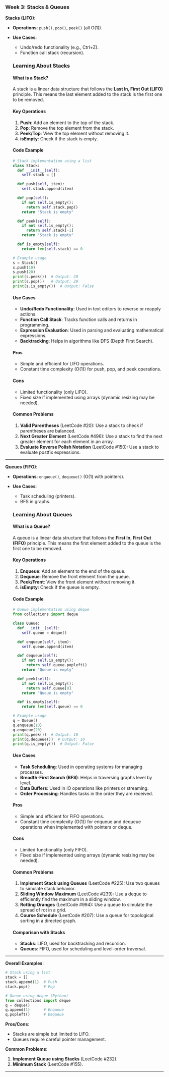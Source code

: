 
### **Week 3: Stacks & Queues**  
**Stacks (LIFO)**:  
- **Operations**: `push()`, `pop()`, `peek()` (all O(1)).  
- **Use Cases**:  
  - Undo/redo functionality (e.g., Ctrl+Z).  
  - Function call stack (recursion).  


  ### **Learning About Stacks**

  #### **What is a Stack?**
  A stack is a linear data structure that follows the **Last In, First Out (LIFO)** principle. This means the last element added to the stack is the first one to be removed.

  #### **Key Operations**
  1. **Push**: Add an element to the top of the stack.  
  2. **Pop**: Remove the top element from the stack.  
  3. **Peek/Top**: View the top element without removing it.  
  4. **isEmpty**: Check if the stack is empty.

  #### **Code Example**
  ```python
  # Stack implementation using a list
  class Stack:
    def __init__(self):
      self.stack = []

    def push(self, item):
      self.stack.append(item)

    def pop(self):
      if not self.is_empty():
        return self.stack.pop()
      return "Stack is empty"

    def peek(self):
      if not self.is_empty():
        return self.stack[-1]
      return "Stack is empty"

    def is_empty(self):
      return len(self.stack) == 0

  # Example usage
  s = Stack()
  s.push(10)
  s.push(20)
  print(s.peek())  # Output: 20
  print(s.pop())   # Output: 20
  print(s.is_empty())  # Output: False
  ```

  #### **Use Cases**
  - **Undo/Redo Functionality**: Used in text editors to reverse or reapply actions.  
  - **Function Call Stack**: Tracks function calls and returns in programming.  
  - **Expression Evaluation**: Used in parsing and evaluating mathematical expressions.  
  - **Backtracking**: Helps in algorithms like DFS (Depth First Search).

  #### **Pros**
  - Simple and efficient for LIFO operations.  
  - Constant time complexity (O(1)) for push, pop, and peek operations.

  #### **Cons**
  - Limited functionality (only LIFO).  
  - Fixed size if implemented using arrays (dynamic resizing may be needed).  

  #### **Common Problems**
  1. **Valid Parentheses** (LeetCode #20): Use a stack to check if parentheses are balanced.  
  2. **Next Greater Element** (LeetCode #496): Use a stack to find the next greater element for each element in an array.  
  3. **Evaluate Reverse Polish Notation** (LeetCode #150): Use a stack to evaluate postfix expressions.


---

**Queues (FIFO)**:  
- **Operations**: `enqueue()`, `dequeue()` (O(1) with pointers).  
- **Use Cases**:  
  - Task scheduling (printers).  
  - BFS in graphs.  


  ### **Learning About Queues**

  #### **What is a Queue?**
  A queue is a linear data structure that follows the **First In, First Out (FIFO)** principle. This means the first element added to the queue is the first one to be removed.

  #### **Key Operations**
  1. **Enqueue**: Add an element to the end of the queue.  
  2. **Dequeue**: Remove the front element from the queue.  
  3. **Peek/Front**: View the front element without removing it.  
  4. **isEmpty**: Check if the queue is empty.

  #### **Code Example**
  ```python
  # Queue implementation using deque
  from collections import deque

  class Queue:
    def __init__(self):
      self.queue = deque()

    def enqueue(self, item):
      self.queue.append(item)

    def dequeue(self):
      if not self.is_empty():
        return self.queue.popleft()
      return "Queue is empty"

    def peek(self):
      if not self.is_empty():
        return self.queue[0]
      return "Queue is empty"

    def is_empty(self):
      return len(self.queue) == 0

  # Example usage
  q = Queue()
  q.enqueue(10)
  q.enqueue(20)
  print(q.peek())  # Output: 10
  print(q.dequeue())  # Output: 10
  print(q.is_empty())  # Output: False
  ```

  #### **Use Cases**
  - **Task Scheduling**: Used in operating systems for managing processes.  
  - **Breadth-First Search (BFS)**: Helps in traversing graphs level by level.  
  - **Data Buffers**: Used in IO operations like printers or streaming.  
  - **Order Processing**: Handles tasks in the order they are received.

  #### **Pros**
  - Simple and efficient for FIFO operations.  
  - Constant time complexity (O(1)) for enqueue and dequeue operations when implemented with pointers or deque.

  #### **Cons**
  - Limited functionality (only FIFO).  
  - Fixed size if implemented using arrays (dynamic resizing may be needed).  

  #### **Common Problems**
  1. **Implement Stack using Queues** (LeetCode #225): Use two queues to simulate stack behavior.  
  2. **Sliding Window Maximum** (LeetCode #239): Use a deque to efficiently find the maximum in a sliding window.  
  3. **Rotting Oranges** (LeetCode #994): Use a queue to simulate the spread of rot in a grid.  
  4. **Course Schedule** (LeetCode #207): Use a queue for topological sorting in a directed graph.

  #### **Comparison with Stacks**
  - **Stacks**: LIFO, used for backtracking and recursion.  
  - **Queues**: FIFO, used for scheduling and level-order traversal.

---

**Overall Examples**:  
```python
# Stack using a list
stack = []
stack.append(1)  # Push
stack.pop()      # Pop

# Queue using deque (Python)
from collections import deque
q = deque()
q.append(1)      # Enqueue
q.popleft()      # Dequeue
```

**Pros/Cons**:  
- Stacks are simple but limited to LIFO.  
- Queues require careful pointer management.  

**Common Problems**:  
1. **Implement Queue using Stacks** (LeetCode #232).  
2. **Minimum Stack** (LeetCode #155).  

---
